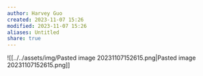 ```yaml
---
author: Harvey Guo
created: 2023-11-07 15:26
modified: 2023-11-07 15:26
aliases: Untitled
share: true
---
```



![[../../assets/img/Pasted image 20231107152615.png|Pasted image 20231107152615.png]]
